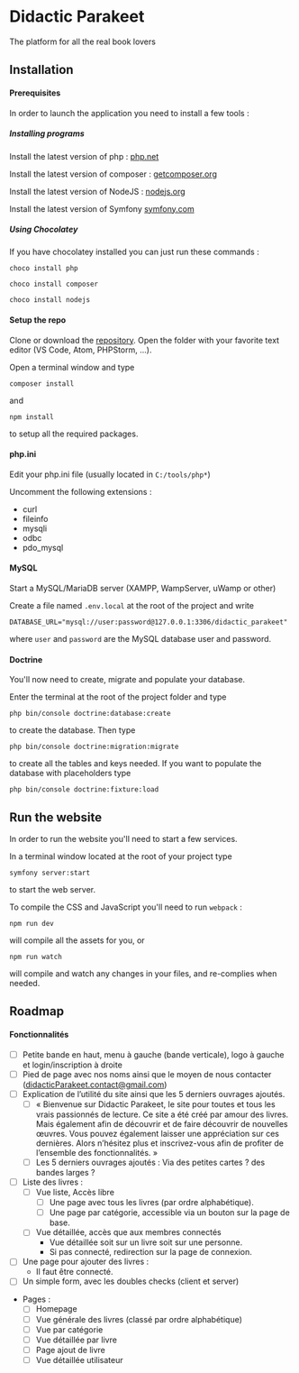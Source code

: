 # Didactic Parakeet
The platform for all the real book lovers

## Installation
#### Prerequisites
In order to launch the application you need to install a few tools :

##### Installing programs
Install the latest version of php : [php.net](https://www.php.net/downloads.php)

Install the latest version of composer : [getcomposer.org](https://getcomposer.org/download/)

Install the latest version of NodeJS : [nodejs.org](https://nodejs.org/en/download/)

Install the latest version of Symfony [symfony.com](https://symfony.com/download)

##### Using Chocolatey
If you have chocolatey installed you can just run these commands :
```
choco install php
```
```
choco install composer
```
```
choco install nodejs
```

#### Setup the repo
Clone or download the [repository](https://github.com/Lothindir/didactic-parakeet.git). Open the folder with your favorite text editor (VS Code, Atom, PHPStorm, ...).

Open a terminal window and type
```
composer install
```
and 
```
npm install
```
to setup all the required packages.

#### php.ini
Edit your php.ini file (usually located in ```C:/tools/php*```)

Uncomment the following extensions :
-   curl
-   fileinfo
-   mysqli
-   odbc
-   pdo_mysql

#### MySQL
Start a MySQL/MariaDB server (XAMPP, WampServer, uWamp or other)

Create a file named ```.env.local``` at the root of the project and write 
```
DATABASE_URL="mysql://user:password@127.0.0.1:3306/didactic_parakeet"
``` 
where ```user``` and ```password``` are the MySQL database user and password.

#### Doctrine
You'll now need to create, migrate and populate your database.

Enter the terminal at the root of the project folder and type 
```
php bin/console doctrine:database:create
``` 
to create the database.
Then type
```
php bin/console doctrine:migration:migrate
``` 
to create all the tables and keys needed.
If you want to populate the database with placeholders type
```
php bin/console doctrine:fixture:load
```

## Run the website
In order to run the website you'll need to start a few services.

In a terminal window located at the root of your project type
```
symfony server:start
```
to start the web server.

To compile the CSS and JavaScript you'll need to run `webpack` :
```
npm run dev
```
will compile all the assets for you, or
```
npm run watch
```
will compile and watch any changes in your files, and re-complies when needed.

## Roadmap
#### Fonctionnalités
- [ ]	Petite bande en haut, menu à gauche (bande verticale), logo à gauche et login/inscription à droite
- [ ]	Pied de page avec nos noms ainsi que le moyen de nous contacter (didacticParakeet.contact@gmail.com)
- [ ]	Explication de l’utilité du site ainsi que les 5 derniers ouvrages ajoutés.
    - [ ]	« Bienvenue sur Didactic Parakeet, le site pour toutes et tous les vrais passionnés de lecture. Ce site a été créé par amour des livres. Mais également afin de découvrir et de faire découvrir de nouvelles œuvres. Vous pouvez également laisser une appréciation sur ces dernières. Alors n’hésitez plus et inscrivez-vous afin de profiter de l’ensemble des fonctionnalités. »
    - [ ]	Les 5 derniers ouvrages ajoutés : Via des petites cartes ? des bandes larges ?
- [ ]	Liste des livres :
    - [ ]	Vue liste, Accès libre
        - [ ]	Une page avec tous les livres (par ordre alphabétique). 
        - [ ]	Une page par catégorie, accessible via un bouton sur la page de base.
    - [ ]	Vue détaillée, accès que aux membres connectés
        -	Vue détaillée soit sur un livre soit sur une personne.
        -	Si pas connecté, redirection sur la page de connexion.
- [ ]	Une page pour ajouter des livres :
    -    Il faut être connecté.
- [ ]	Un simple form, avec les doubles checks (client et server)
- Pages :
  -  [ ] Homepage
  -  [ ] Vue générale des livres (classé par ordre alphabétique)
  -  [ ] Vue par catégorie
  -  [ ] Vue détaillée par livre
  -  [ ] Page ajout de livre
  -  [ ] Vue détaillée utilisateur